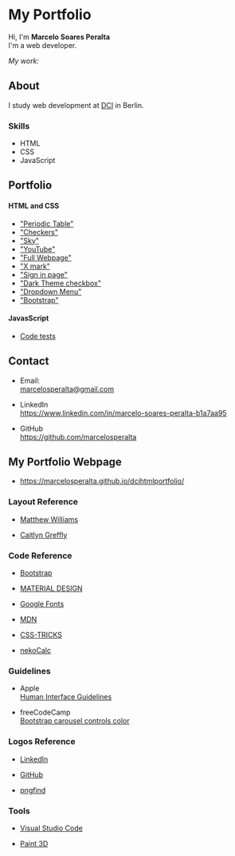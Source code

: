 # My Portfolio

Hi, I'm **Marcelo Soares Peralta**  
I'm a web developer.  
  
_My work:_  


## **About**

I study web development at [DCI](https://digitalcareerinstitute.org/) in Berlin.

### Skills
- HTML  
- CSS  
- JavaScript


## **Portfolio**

#### HTML and CSS

- ["Periodic Table"](https://github.com/marcelosperalta/dci/tree/master/200303)
- ["Checkers"](https://github.com/marcelosperalta/dci/tree/master/200306)
- ["Sky"](https://github.com/marcelosperalta/dci/tree/master/200307)
- ["YouTube"](https://github.com/marcelosperalta/dci/tree/master/200315)
- ["Full Webpage"](https://github.com/marcelosperalta/dci/tree/master/200320)
- ["X mark"](https://github.com/marcelosperalta/dci/tree/master/200321)
- ["Sign in page"](https://github.com/marcelosperalta/dci/tree/master/200322)
- ["Dark Theme checkbox"](https://github.com/marcelosperalta/dci/tree/master/200327)
- ["Dropdown Menu"](https://github.com/marcelosperalta/dci/tree/master/200328)
- ["Bootstrap"](https://github.com/marcelosperalta/dci/tree/master/200402)

#### JavasScript

- [Code tests](https://github.com/marcelosperalta/dci/blob/master/200216/index.js)


## **Contact**

- Email:  
marcelosperalta@gmail.com

- LinkedIn  
https://www.linkedin.com/in/marcelo-soares-peralta-b1a7aa95

- GitHub  
https://github.com/marcelosperalta


## **My Portfolio Webpage**

- https://marcelosperalta.github.io/dcihtmlportfolio/


### **Layout Reference**

- [Matthew Williams](http://findmatthew.com)

- [Caitlyn Greffly](https://caitlyngreffly.com/)

### **Code Reference**

- [Bootstrap](https://getbootstrap.com/)

- [MATERIAL DESIGN](https://material.io/)

- [Google Fonts](https://fonts.google.com/)

- [MDN](https://developer.mozilla.org/en-US/)

- [CSS-TRICKS](https://css-tricks.com/quick-css-trick-how-to-center-an-object-exactly-in-the-center/)

- [nekoCalc](https://nekocalc.com/px-to-rem-converter)

### **Guidelines**

- Apple  
[Human Interface Guidelines](https://developer.apple.com/design/human-interface-guidelines/ios/visual-design/adaptivity-and-layout/)

- freeCodeCamp  
[Bootstrap carousel controls color](https://www.freecodecamp.org/forum/t/bootstrap-carousel-controls-color/331196)


### **Logos Reference**

- [LinkedIn](https://brand.linkedin.com/downloads)

- [GitHub](https://github.com/logos)

- [pngfind](https://www.pngfind.com/mpng/hmbwbh_png-file-svg-icon-email-transparent-png/)

### **Tools**

- [Visual Studio Code](https://code.visualstudio.com/)

- [Paint 3D](https://www.microsoft.com/de-de/p/paint-3d/9nblggh5fv99?activetab=pivot:overviewtab)